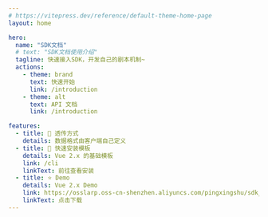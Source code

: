```yaml
---
# https://vitepress.dev/reference/default-theme-home-page
layout: home

hero:
  name: "SDK文档"
  # text: "SDK文档使用介绍"
  tagline: 快速接入SDK，开发自己的剧本机制~
  actions:
    - theme: brand
      text: 快速开始
      link: /introduction
    - theme: alt
      text: API 文档
      link: /introduction

features:
  - title: 🤩 透传方式
    details: 数据格式由客户端自己定义
  - title: 🚀 快速安装模板
    details: Vue 2.x 的基础模板
    link: /cli
    linkText: 前往查看安装
  - title: ⭐️ Demo
    details: Vue 2.x Demo
    link: https://osslarp.oss-cn-shenzhen.aliyuncs.com/pingxingshu/sdk_demo/sdk-demo.zip
    linkText: 点击下载
---
```


